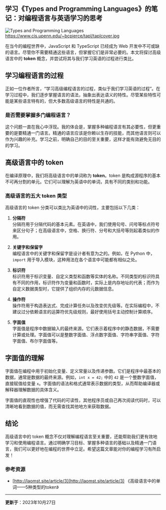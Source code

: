 ## 学习《Types and Programming Languages》的笔记：对编程语言与英语学习的思考

![Types and Programming Languages](https://www.cis.upenn.edu/~bcpierce/tapl/taplcover.jpg)
https://www.cis.upenn.edu/~bcpierce/tapl/taplcover.jpg

在当今的编程世界中，JavaScript 和 TypeScript 已经成为 Web 开发中不可或缺的语言。尽管你不需要精通这些语言，但掌握它们是非常必要的。本文将探讨高级语言中的 **token** 概念，并尝试将其与我们学习英语的过程进行类比。

## 学习编程语言的过程

正如一位作者所言，“学习高级编程语言的过程，类似于我们学习英语的过程”。在学习过程中，我们逐步掌握语言的语法，抽象出表达语义的特性。尽管某些特性可能是某些语言特有的，但大多数高级语言的特性是共通的。

### 是否需要掌握多门编程语言？

这个问题一直在我心中浮现。我的体会是，掌握多种编程语言有其必要性，但更重要的是要精通一门语言。精通的语言应该是你赖以生存的技能，而其他语言则可以作为兴趣的补充。学习之前，明确自己的目的至关重要，这样才能有效避免无目的的学习。

## 高级语言中的 token

在编译原理中，我们将高级语言中的单词称为 **token**。token 是构成源程序的基本不可再分割的单元。它们可以理解为英语中的单词，具有不同的类别和功能。

### 高级语言的五大 token 类型

高级语言的 token 分类可以类比为英语中的词性，主要包括以下几类：

1. **分隔符**  
   分隔符用于分隔代码的基本元素。在英语中，我们使用句号、问号等标点符号来区分句子；在高级语言中，空格、换行符、分号和大括号等则起着类似的作用。

2. **关键字和保留字**  
   编程语言中的关键字和保留字是设计者有意为之的。例如，在 Python 中，`import` 用于导入模块，这种用法在各个语言中可能都有相似之处。

3. **标识符**  
   标识符用于标识变量、自定义类型和函数等实体的名称。不同类型的标识符具有不同的作用，标识符作为变量和函数时，实际上是内存地址的代表；而作为自定义数据类型时，它提供了组织内存的元数据信息。

4. **操作符**  
   操作符用于构造表达式、完成计算任务以及改变优先级等。在实际编程中，不建议过分依赖语言的运算符优先级规则，最好使用括号主动控制计算顺序。

5. **字面值**  
   字面值是程序中数据输入的最终来源。它们表示着程序中的静态数据，不需要计算或处理。字面值可以是整数字面值、浮点数字面值、字符串字面值、字符字面值、布尔字面值等。

## 字面值的理解

字面值在编程中用于初始化变量、定义常量以及传递参数。它们是程序中最基本的数据，通常是数据的最终来源。例如，`int x = 42;` 中的 `42` 是一个整数字面值，直接赋值给变量 `x`。字面值的语法和格式通常表示数据的类型，从而帮助编译器或解释器理解数据的具体含义。

字面值的直观性也增强了代码的可读性，其他程序员或自己再次阅读代码时，可以清晰地看到数据的值，而无需查找其他地方来获取数据。

## 结论

高级语言中的 token 概念不仅对理解编程语言至关重要，还能帮助我们更有效地学习和使用编程语言。通过明确学习目标、掌握多种语言的基础以及精通一门语言，我们可以更好地在编程的世界中立足。希望这篇文章能对你的编程学习有所启发！

### 参考资源

- [http://laomst.site/article/3](http://laomst.site/article/3) 《高级语言中的单词——5种类型的token》

---
**更新于**：2023年10月27日